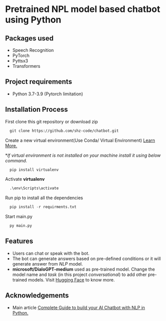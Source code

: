 # Pretrained NPL model based chatbot using Python

## Packages used
- Speech Recognition
- PyTorch
- Pyttsx3
- Transformers

## Project requirements
- Python 3.7-3.9 (Pytorch limitation)

## Installation Process


First clone this git repository or download zip
```html
  git clone https://github.com/shz-code/chatbot.git
```
Create a new virtual environment(Use Conda/ Virtual Environment) [Learn More.](https://docs.python.org/3/library/venv.html#:~:text=A%20virtual%20environment%20is%20created,the%20virtual%20environment%20are%20available.)

**If virtual environment is not installed on your machine install it using below command.*
```py
  pip install virtualenv
```
Activate **virtualenv**
```py
  .\env\Scripts\activate  
```
Run pip to install all the dependencies
```py
  pip install -r requirments.txt
```
Start main.py

```py
  py main.py
```

## Features
- Users can chat or speak with the bot.
- The bot can generate answers based on pre-defined conditions or it will generate answer from *NLP* model.
- **microsoft/DialoGPT-medium** used as pre-trained model. Change the model name and *task* (in this project *conversational*) to add other pre-trained models. Visit [Hugging Face](https://huggingface.co/models) to know more.



## Acknowledgements

 - Main article [Complete Guide to build your AI Chatbot with NLP in Python.](https://www.analyticsvidhya.com/blog/2021/10/complete-guide-to-build-your-ai-chatbot-with-nlp-in-python/)

